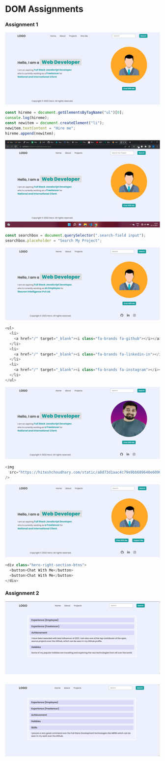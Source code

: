 # DOM Assignments

### Assignment 1

![Alt](./DOM%20Assignment%202.0%201%2C2%2C3/firstAssignmentImage/task1Output.png)

```javaScript
const hireme = document.getElementsByTagName("ul")[0];
console.log(hireme);
const newitem = document.createElement("li");
newitem.textContent = "Hire me";
hireme.append(newitem);
```

![Alt](./DOM%20Assignment%202.0%201%2C2%2C3/firstAssignmentImage/task2Output.png)

```javaScript
const searchbox = document.querySelector(".search-field input");
searchbox.placeholder = "Search My Project";
```

![Alt](./DOM%20Assignment%202.0%201%2C2%2C3/firstAssignmentImage/task3Output.png)

```javaScript
<ul>
  <li>
    <a href="/" target="_blank"><i class="fa-brands fa-github"></i></a>
  </li>
  <li>
    <a href="/" target="_blank"><i class="fa-brands fa-linkedin-in"></i></a>
  </li>
  <li>
    <a href="/" target="_blank"><i class="fa-brands fa-instagram"></i></a>
  </li>
</ul>
```

![Alt](./DOM%20Assignment%202.0%201%2C2%2C3/firstAssignmentImage/task4Output.png)

```javaScript
<img
  src="https://hiteshchoudhary.com/static/a8d73d1aac4c79e9bb689640e6090367/2eaab/person-image.jpg"
/>
```

![Alt](./DOM%20Assignment%202.0%201%2C2%2C3/firstAssignmentImage/task5Output.png)

```javaScript
<div class="hero-right-section-btns">
  <button>Chat With Me</button>
  <button>Chat With Me</button>
</div>
```

### Assignment 2

![Alt](./DOM%20Assignment%202.0%201%2C2%2C3/secondAssignmentImage/task1Output.png)

```javaScript

```

![Alt](./DOM%20Assignment%202.0%201%2C2%2C3/secondAssignmentImage/task2Output.png)

```javaScript

```
